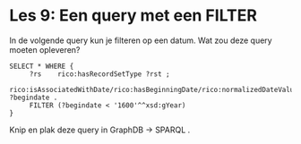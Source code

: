 # Les 9: Een query met een FILTER

In de volgende query kun je filteren op een datum. Wat zou deze query moeten opleveren?

```
SELECT * WHERE {
     ?rs 	rico:hasRecordSetType ?rst ;
     		rico:isAssociatedWithDate/rico:hasBeginningDate/rico:normalizedDateValue ?begindate .
     FILTER (?begindate < '1600'^^xsd:gYear)
}

```

Knip en plak deze query in GraphDB -> SPARQL .